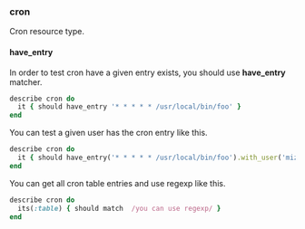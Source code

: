 ### <a name="cron">cron</a>

Cron resource type.

#### have\_entry

In order to test cron have a given entry exists, you should use **have_entry** matcher.

```ruby
describe cron do
  it { should have_entry '* * * * * /usr/local/bin/foo' }
end
```

You can test a given user has the cron entry like this.

```ruby
describe cron do
  it { should have_entry('* * * * * /usr/local/bin/foo').with_user('mizzy') }
end
```

You can get all cron table entries and use regexp like this.

```ruby
describe cron do
  its(:table) { should match  /you can use regexp/ }
end
```
